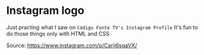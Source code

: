 # Instagram logo
Just practing what I saw on `Código Fonte TV's Instagram Profile`
It's fun to do those things only with HTML and CSS

Source: https://www.instagram.com/p/Carij6sqaVX/
